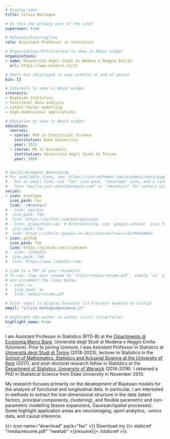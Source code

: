 ```yaml
---
# Display name
title: Silvia Montagna

# Is this the primary user of the site?
superuser: true

# Role/position/tagline
role: Assistant Professor in Statistics

# Organizations/Affiliations to show in About widget
organizations:
- name: Università degli Studi di Modena e Reggio Emilia
  url: https://www.unimore.it/it

# Short bio (displayed in user profile at end of posts)
bio: []

# Interests to show in About widget
interests:
- Bayesian statistics
- Functional data analysis
- Latent factor modelling
- High-dimensional applications

# Education to show in About widget
education:
  courses:
  - course: PhD in Statistical Science
    institution: Duke University
    year: 2013
  - course: MA in Economics
    institution: Università degli Studi di Torino
    year: 2009


# Social/Academic Networking
# For available icons, see: https://sourcethemes.com/academic/docs/page-builder/#icons
#   For an email link, use "fas" icon pack, "envelope" icon, and a link in the
#   form "mailto:your-email@example.com" or "/#contact" for contact widget.
social:
- icon: envelope
  icon_pack: fas
  link: '/#contact'
# - icon: twitter
#  icon_pack: fab
#  link: https://twitter.com/GeorgeCushen
# - icon: graduation-cap  # Alternatively, use `google-scholar` icon from `ai` icon pack
#  icon_pack: fas
#  link: https://scholar.google.co.uk/citations?user=sIwtMXoAAAAJ
- icon: github
  icon_pack: fab
  link: https://github.com/silphimon
# - icon: linkedin
#  icon_pack: fab
#  link: https://www.linkedin.com/

# Link to a PDF of your resume/CV.
# To use: copy your resume to `static/media/resume.pdf`, enable `ai` icons in `params.toml`, 
# and uncomment the lines below.
# - icon: cv
#   icon_pack: ai
#   link: media/resume.pdf

# Enter email to display Gravatar (if Gravatar enabled in Config)
email: "silvia.montagna@unimore.it"

# Highlight the author in author lists? (true/false)
highlight_name: true
---
```


I am Assistant Professor in Statistics (RTD-B) at the [Dipartimento di Economia Marco Biagi](https://www.economia.unimore.it/it), Università degli Studi di Modena e Reggio Emilia (Unimore). Prior to joining Unimore, I was Assistant Professor in Statistics at [Università degli Studi di Torino](https://www.unito.it/) (2018-2023), lecturer in Statistics in the [School of Mathematics, Statistics and Actuarial Science at the University of Kent](https://www.kent.ac.uk/mathematics-statistics-actuarial-science) (2017), and post-doctoral research fellow in Statistics at the [Department of Statistics, University of Warwick](https://warwick.ac.uk/fac/sci/statistics/) (2014-2016). I obtained a PhD in Statistical Science from Duke University in November 2013.

My research focuses primarily on the development of Bayesian models for the analysis of functional and longitudinal data. In particular, I am interested in methods to extract the low-dimensional structure in the data (latent factors, principal components, clustering), and flexible parametric and non-parametric modelling (bases expansions, Gaussian/spatial processes). Some highlight application areas are neuroimaging, sport analytics, -omics data, and causal inference.

{{< icon name="download" pack="fas" >}} Download my {{< staticref "media/resume.pdf" "newtab" >}}resumé{{< /staticref >}}.
